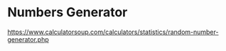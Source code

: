 # Numbers Generator

https://www.calculatorsoup.com/calculators/statistics/random-number-generator.php

